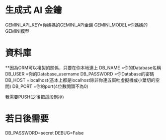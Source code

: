 ﻿# 生成式 AI 金鑰
GEMINI_API_KEY=你媽媽的GEMINI_API金鑰
GEMINI_MODEL=你媽媽的GEMINI模型

# 資料庫

**因為ORM可以複製的關係，只要在你本地連上
DB_NAME =你的Database名稱 
DB_USER =你的Database_username
DB_PASSWORD =你Database的密碼
DB_HOST =localhost(基本上都是localhost除非你連五幫吐虛擬機或小葉切的空間)
DB_PORT =你的port(4位數開頭不為0)

我需要PUSH(之後把這段刪掉)
# 若日後需要
DB_PASSWORD=secret
DEBUG=False